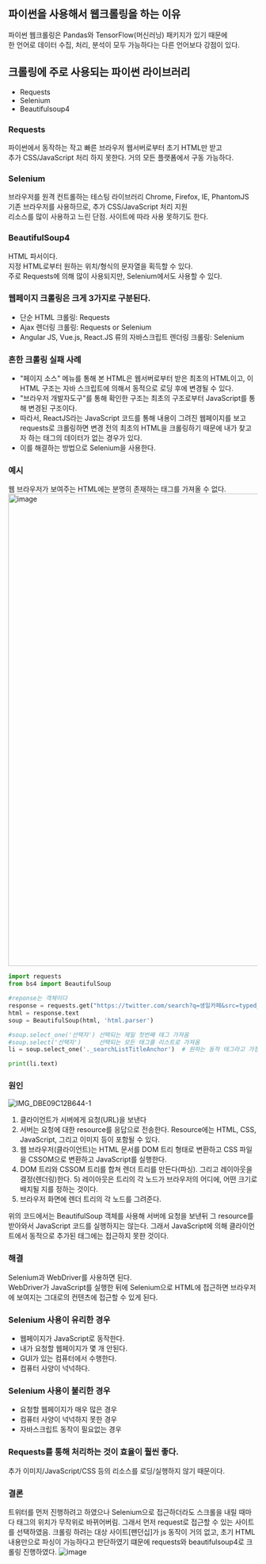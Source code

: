 ## 파이썬을 사용해서 웹크롤링을 하는 이유  
파이썬 웹크롤링은 Pandas와 TensorFlow(머신러닝) 패키지가 있기 때문에  
한 언어로 데이터 수집, 처리, 분석이 모두 가능하다는 다른 언어보다 강점이 있다.  

## 크롤링에 주로 사용되는 파이썬 라이브러리  
- Requests
- Selenium
- Beautifulsoup4

### Requests
파이썬에서 동작하는 작고 빠른 브라우저 웹서버로부터 초기 HTML만 받고  
추가 CSS/JavaScript 처리 하지 못한다. 거의 모든 플랫폼에서 구동 가능하다.  


### Selenium 
브라우저를 원격 컨트롤하는 테스팅 라이브러리 Chrome, Firefox, IE, PhantomJS  
기존 브라우저를 사용하므로, 추가 CSS/JavaScript 처리 지원  
리소스를 많이 사용하고 느린 단점. 사이트에 따라 사용 못하기도 한다.  

### BeautifulSoup4  
HTML 파서이다.  
지정 HTML로부터 원하는 위치/형식의 문자열을 획득할 수 있다.  
주로 Requests에 의해 많이 사용되지만, Selenium에서도 사용할 수 있다.  

### 웹페이지 크롤링은 크게 3가지로 구분된다.
- 단순 HTML 크롤링: Requests  
- Ajax 렌더링 크롤링: Requests or Selenium  
- Angular JS, Vue.js, React.JS 류의 자바스크립트 렌더링 크롤링: Selenium  

### 흔한 크롤링 실패 사례
- "페이지 소스" 메뉴를 통해 본 HTML은 웹서버로부터 받은 최초의 HTML이고, 이 HTML 구조는 자바 스크립트에 의해서 동적으로 로딩 후에 변경될 수 있다.
- "브라우저 개발자도구"를 통해 확인한 구조는 최초의 구조로부터 JavaScript를 통해 변경된 구조이다.
- 따라서, ReactJS라는 JavaScript 코드를 통해 내용이 그려진 웹페이지를 보고 requests로 크롤링하면 변경 전의 최초의 HTML을 크롤링하기 때문에 내가 찾고자 하는 태그의 데이터가 없는 경우가 있다.  
- 이를 해결하는 방법으로 Selenium을 사용한다. 


### 예시  
웹 브라우저가 보여주는 HTML에는 분명히 존재하는 태그를 가져올 수 없다.   
<img width="952" alt="image" src="https://github.com/indextrown/senior-project/assets/69367698/1ecde472-f9b4-4b71-8271-95380128b8fa">

```python
import requests
from bs4 import BeautifulSoup

#reponse는 객체이다
response = requests.get("https://twitter.com/search?q=생일카페&src=typed_query")
html = response.text
soup = BeautifulSoup(html, 'html.parser')

#soup.select_one('선택자') 선택되는 제일 첫번째 태그 가져옴
#soup.select('선택자')     선택되는 모든 태그를 리스트로 가져옴
li = soup.select_one('._searchListTitleAnchor')  # 원하는 동적 태그라고 가정

print(li.text)
```

### 원인 
![IMG_DBE09C12B644-1](https://github.com/indextrown/senior-project/assets/69367698/2d2d397b-d8da-4973-86e3-9ae60b996970)

1) 클라이언트가 서버에게 요청(URL)을 보낸다
2) 서버는 요청에 대한 resource를 응답으로 전송한다. Resource에는 HTML, CSS, JavaScript, 그리고 이미지 등이 포함될 수 있다.
3) 웹 브라우저(클라이언트)는 HTML 문서를 DOM 트리 형태로 변환하고 CSS 파일을 CSSOM으로 변환하고 JavaScript를 실행한다.
4) DOM 트리와 CSSOM 트리를 합쳐 렌더 트리를 만든다(파싱). 그리고 레이아웃을 결정(렌더링)한다. 5) 레이아웃은 트리의 각 노드가 브라우저의 어디에, 어떤 크기로 배치될 지를 정하는 것이다.
6) 브라우저 화면에 렌더 트리의 각 노드를 그려준다.  

위의 코드에서는 BeautifulSoup 객체를 사용해 서버에 요청을 보낸뒤 그 resource를 받아와서 JavaScript 코드를 실행하지는 않는다. 그래서 JavaScript에 의해 클라이언트에서 동적으로 추가된 태그에는 접근하지 못한 것이다.  

### 해결
Selenium과 WebDriver를 사용하면 된다.  
WebDriver가 JavaScript를 실행한 뒤에 Selenium으로 HTML에 접근하면 브라우저에 보여지는 그대로의 컨텐츠에 접근할 수 있게 된다.  
  

### Selenium 사용이 유리한 경우
- 웹페이지가 JavaScript로 동작한다.
- 내가 요청할 웹페이지가 몇 개 안된다.
- GUI가 있는 컴퓨터에서 수행한다. 
- 컴퓨터 사양이 넉넉하다.

### Selenium 사용이 불리한 경우
- 요청할 웹페이지가 매우 많은 경우
- 컴퓨터 사양이 넉넉하지 못한 경우
- 자바스크립트 동작이 필요없는 경우

### Requests를 통해 처리하는 것이 효율이 훨씬 좋다.
추가 이미지/JavaScript/CSS 등의 리소스를 로딩/실행하지 않기 때문이다.  

### 결론
트위터를 먼저 진행하려고 하였으나 Selenium으로 접근하더라도 스크롤을 내릴 때마다 태그의 위치가 무작위로 바뀌어버림. 그래서 먼저 request로 접근할 수 있는 사이트를 선택하였음.
크롤링 하려는 대상 사이트[팬던십]가 js 동작이 거의 없고, 초기 HTML 내용만으로 파싱이 가능하다고 판단하였기 떄문에 requests와 beautifulsoup4로 크롤링 진행하였다. 
![image](https://github.com/indextrown/senior-project/assets/69367698/ca7e1970-6015-4e1b-9eaf-c32e20870552)



